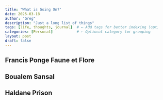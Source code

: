 ```yaml
---
title: "What is Going On?"
date: 2025-03-18
author: "Greg"
description: "Just a long list of things"
tags: [life, thoughts, journal]  # ← Add tags for better indexing (optional)
categories: [Personal]           # ← Optional category for grouping
layout: post
draft: false
---
```



## Francis Ponge Faune et Flore

## Boualem Sansal

## Haldane Prison
